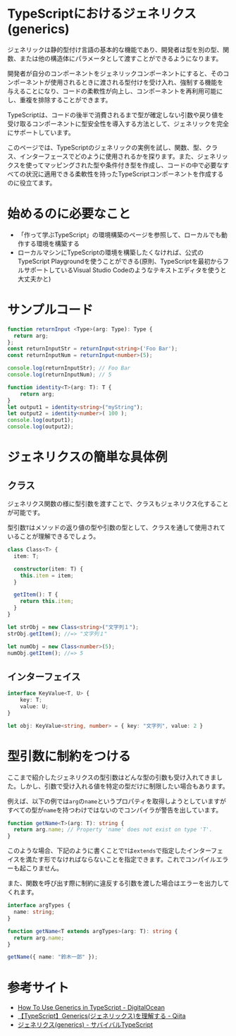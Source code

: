 # TypeScriptにおけるジェネリクス(generics)

ジェネリックは静的型付け言語の基本的な機能であり、開発者は型を別の型、関数、または他の構造体にパラメータとして渡すことができるようになります。

開発者が自分のコンポーネントをジェネリックコンポーネントにすると、そのコンポーネントが使用されるときに渡される型付けを受け入れ、強制する機能を与えることになり、コードの柔軟性が向上し、コンポーネントを再利用可能にし、重複を排除することができます。

TypeScriptは、コードの後半で消費されるまで型が確定しない引数や戻り値を受け取るコンポーネントに型安全性を導入する方法として、ジェネリックを完全にサポートしています。

このページでは、TypeScriptのジェネリックの実例を試し、関数、型、クラス、インターフェースでどのように使用されるかを探ります。また、ジェネリックスを使ってマッピングされた型や条件付き型を作成し、コードの中で必要なすべての状況に適用できる柔軟性を持ったTypeScriptコンポーネントを作成するのに役立てます。

# 始めるのに必要なこと

* 「作って学ぶTypeScript」の環境構築のページを参照して、ローカルでも動作する環境を構築する
* ローカルマシンにTypeScriptの環境を構築したくなければ、公式のTypeScript Playgroundを使うことができる(原則、TypeScriptを最初からフルサポートしているVisual Studio Codeのようなテキストエディタを使うと大丈夫かと)


# サンプルコード

```ts
function returnInput <Type>(arg: Type): Type {
  return arg;
};
const returnInputStr = returnInput<string>('Foo Bar');
const returnInputNum = returnInput<number>(5);

console.log(returnInputStr); // Foo Bar
console.log(returnInputNum); // 5
```

```ts
function identity<T>(arg: T): T {    
    return arg;    
}    
let output1 = identity<string>("myString");    
let output2 = identity<number>( 100 );  
console.log(output1);  
console.log(output2);  
```

# ジェネリクスの簡単な具体例

## クラス

ジェネリクス関数の様に型引数を渡すことで、クラスもジェネリクス化することが可能です。

型引数`T`はメソッドの返り値の型や引数の型として、クラスを通して使用されていることが理解できるでしょう。

```ts
class Class<T> {
  item: T;

  constructor(item: T) {
    this.item = item;
  }

  getItem(): T {
    return this.item;
  }
}

let strObj = new Class<string>("文字列１");
strObj.getItem(); //=> "文字列１"

let numObj = new Class<number>(5);
numObj.getItem(); //=> 5
```

## インターフェイス

```ts
interface KeyValue<T, U> {
    key: T;
    value: U;
}

let obj: KeyValue<string, number> = { key: "文字列", value: 2 } 
```

# 型引数に制約をつける

ここまで紹介したジェネリクスの型引数はどんな型の引数も受け入れてきました。しかし、引数で受け入れる値を特定の型だけに制限したい場合もあります。

例えば、以下の例では`arg`の`name`というプロパティを取得しようとしていますがすべての型が`name`を持つわけではないのでコンパイラが警告を出しています。

```ts
function getName<T>(arg: T): string {
  return arg.name; // Property 'name' does not exist on type 'T'.
}
```

このような場合、下記のように書くことで`T`は`extends`で指定したインターフェイスを満たす形でなければならないことを指定できます。これでコンパイルエラーも起こりません。

また、関数を呼び出す際に制約に違反する引数を渡した場合はエラーを出力してくれます。

```ts
interface argTypes {
  name: string;
}

function getName<T extends argTypes>(arg: T): string {
  return arg.name;
}

getName({ name: "鈴木一郎" });
```

# 参考サイト

* [How To Use Generics in TypeScript - DigitalOcean](https://www.digitalocean.com/community/tutorials/how-to-use-generics-in-typescript)
* [【TypeScript】Generics(ジェネリックス)を理解する - Qiita](https://qiita.com/k-penguin-sato/items/9baa959e8919157afcd4)
* [ジェネリクス(generics) - サバイバルTypeScript](https://typescriptbook.jp/reference/generics)